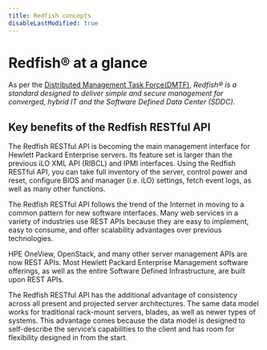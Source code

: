 ```yaml
---
title: Redfish concepts
disableLastModified: true
---
```


# Redfish® at a glance

As per the [Distributed Management Task Force(DMTF)](https://redfish.dmtf.org/education),  _Redfish® is a standard designed to deliver simple and secure management for converged,
hybrid IT and the Software Defined Data Center (SDDC)._

## Key benefits of the Redfish RESTful API

The Redfish RESTful API is becoming the main management interface for Hewlett Packard Enterprise servers. Its feature set is larger than the previous iLO XML API (RIBCL) and IPMI interfaces. Using the Redfish RESTful API, you can take full inventory of the server, control power and reset, configure BIOS and manager (i.e. iLO) settings, fetch event logs, as well as many other functions.

The Redfish RESTful API follows the trend of the Internet in moving to a common pattern for new software interfaces. Many web services in a variety of industries use REST APIs because they are easy to implement, easy to consume, and offer scalability advantages over previous technologies.

HPE OneView, OpenStack, and many other server management APIs are now REST APIs. Most Hewlett Packard Enterprise Management software offerings, as well as the entire Software Defined Infrastructure, are built upon REST APIs.

The Redfish RESTful API has the additional advantage of consistency across all present and projected server architectures. The same data model works for traditional rack-mount servers, blades, as well as newer types of systems. This advantage comes because the data model is designed to self-describe the service’s capabilities to the client and has room for flexibility designed in from the start.
